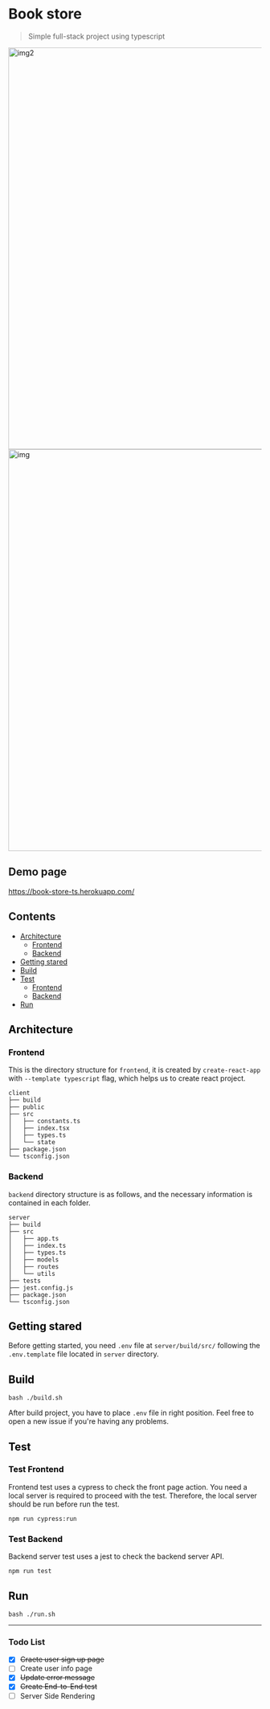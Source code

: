 # Book store
> Simple full-stack project using typescript

<img width="800" alt="img2" src="https://user-images.githubusercontent.com/10775915/90505751-1d377200-e18e-11ea-816e-735589849995.png"></img>
<img width="800" alt="img" src="https://user-images.githubusercontent.com/10775915/89705010-6c162800-d994-11ea-977d-482480f3529e.png"></img>

## Demo page
https://book-store-ts.herokuapp.com/

## Contents
- [Architecture](#architecture)
  - [Frontend](#frontend)
  - [Backend](#backend)
- [Getting stared](#getting-started)
- [Build](#build)
- [Test](#test)
  - [Frontend](#test-frontend)
  - [Backend](#test-backend)
- [Run](#run)

## <a id="architecture" style="color: black;">Architecture</a>

### <a id="frontend" style="color: black;">Frontend</a>
This is the directory structure for ```frontend```, it is created by ```create-react-app``` with ```--template typescript``` flag, which helps us to create react project.
```
client
├── build
├── public
├── src
│   ├── constants.ts
│   ├── index.tsx
│   ├── types.ts
│   └── state
├── package.json
└── tsconfig.json
```

### <a id="backend" style="color: black;">Backend</a>
```backend``` directory structure is as follows, and the necessary information is contained in each folder.
```
server
├── build
├── src
│   ├── app.ts
│   ├── index.ts
│   ├── types.ts
│   ├── models
│   ├── routes
│   └── utils
├── tests
├── jest.config.js
├── package.json
└── tsconfig.json
```

## <a id="getting-started" style="color: black;">Getting stared</a>
Before getting started, you need ```.env``` file at ```server/build/src/``` following the ```.env.template``` file located in ```server``` directory.

## <a id="build" style="color: black;">Build</a>
```shellscript
bash ./build.sh
```
After build project, you have to place ```.env``` file in right position.
Feel free to open a new issue if you're having any problems.

## <a id="test" style="color: black;">Test</a>

### <a id="test-frontend" style="color: black;">Test Frontend</a>
Frontend test uses a cypress to check the front page action. You need a local server is required to proceed with the test. Therefore, the local server should be run before run the test.
```shellscript
npm run cypress:run
```

### <a id="test-backend" style="color: black;">Test Backend</a>
Backend server test uses a jest to check the backend server API.
```shellscript
npm run test
```

## <a id="run" style="color: black;">Run</a>
```shellscript
bash ./run.sh
```

----

### Todo List
- [x] <del>Craete user sign up page</del>
- [ ] Create user info page
- [x] <del>Update error message</del>
- [x] <del>Create End-to-End test</del>
- [ ] Server Side Rendering
